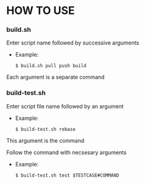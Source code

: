 # HOW TO USE

### build.sh

Enter script name followed by successive arguments
- Example: 
    ```
    $ build.sh pull push build
    ```

Each argument is a separate command


### build-test.sh

Enter script file name followed by an argument
- Example:
    ```
    $ build-test.sh rebase
    ```
This argument is the command

Follow the command with necsesary arguments
- Example:
    ```
    $ build-test.sh test $TESTCASE#COMMAND
    ````